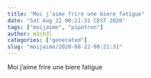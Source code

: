 ```yaml
---
title: "Moi j’aime frire une biere fatigue"
date: "Sat Aug 22 00:21:31 CEST 2020"
tags: ["moijaime", "pipotron"]
author: m1ch3l
categories: ["generated"]
slug: "moijaime/2020-08-22-00:21:31"
---
```


Moi j’aime frire une biere fatigue

